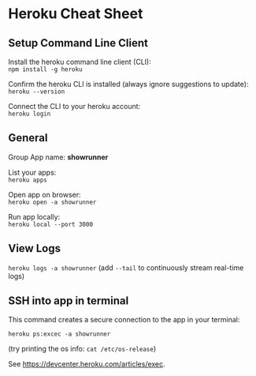 # Heroku Cheat Sheet

## Setup Command Line Client

Install the heroku command line client (CLI):  
`npm install -g heroku`

Confirm the heroku CLI is installed (always ignore suggestions to update):  
`heroku --version`

Connect the CLI to your heroku account:  
`heroku login`

## General

Group App name: **showrunner**

List your apps:  
`heroku apps`

Open app on browser:  
`heroku open -a showrunner`

Run app locally:  
`heroku local --port 3000`

## View Logs

`heroku logs -a showrunner` (add `--tail` to continuously stream real-time logs)

## SSH into app in terminal

This command creates a secure connection to the app in your terminal:

`heroku ps:excec -a showrunner`

(try printing the os info: `cat /etc/os-release`)

See https://devcenter.heroku.com/articles/exec.
